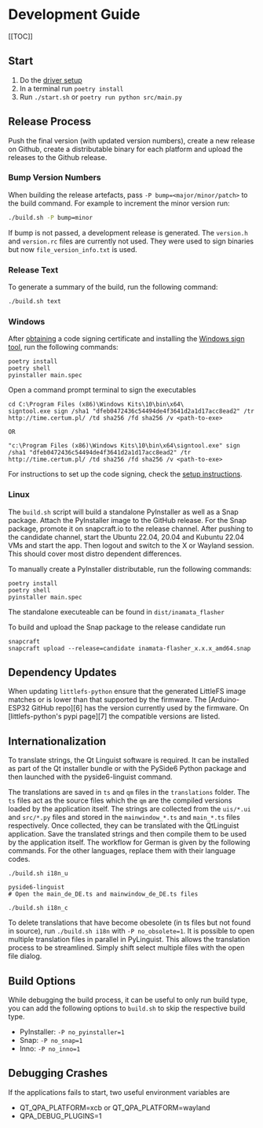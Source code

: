 # Development Guide

[[TOC]]

## Start

1. Do the [driver setup](#driver-setup-instructions)
2. In a terminal run `poetry install`
3. Run `./start.sh` or `poetry run python src/main.py`

## Release Process

Push the final version (with updated version numbers), create a new release on Github, create a distributable binary for each platform and upload the releases to the Github release.

### Bump Version Numbers

When building the release artefacts, pass `-P bump=<major/minor/patch>` to the build command. For example to increment the minor version run:

```sh
./build.sh -P bump=minor
```

If bump is not passed, a development release is generated. The `version.h` and `version.rc` files are currently not used. They were used to sign binaries but now `file_version_info.txt` is used.

### Release Text

To generate a summary of the build, run the following command:

```sh
./build.sh text
```

### Windows

After [obtaining](https://comodosslstore.com/codesigning.aspx) a code signing certificate and installing the [Windows sign tool](https://stackoverflow.com/a/65339931), run the following commands:

    poetry install
    poetry shell
    pyinstaller main.spec

Open a command prompt terminal to sign the executables

    cd C:\Program Files (x86)\Windows Kits\10\bin\x64\
    signtool.exe sign /sha1 "dfeb0472436c54494de4f3641d2a1d17acc8ead2" /tr http://time.certum.pl/ /td sha256 /fd sha256 /v <path-to-exe>

    OR

    "c:\Program Files (x86)\Windows Kits\10\bin\x64\signtool.exe" sign /sha1 "dfeb0472436c54494de4f3641d2a1d17acc8ead2" /tr http://time.certum.pl/ /td sha256 /fd sha256 /v <path-to-exe>

For instructions to set up the code signing, check the [setup instructions](https://www.files.certum.eu/documents/manual_en/Signing_with_the_use_of_jarsigner_tool_and_signtool.pdf).

### Linux

The `build.sh` script will build a standalone PyInstaller as well as a Snap package. Attach the PyInstaller image to the GitHub release. For the Snap package, promote it on snapcraft.io to the release channel. After pushing to the candidate channel, start the Ubuntu 22.04, 20.04 and Kubuntu 22.04 VMs and start the app. Then logout and switch to the X or Wayland session. This should cover most distro dependent differences.

To manually create a PyInstaller distributable, run the following commands:

    poetry install
    poetry shell
    pyinstaller main.spec

The standalone executeable can be found in `dist/inamata_flasher`

To build and upload the Snap package to the release candidate run

    snapcraft
    snapcraft upload --release=candidate inamata-flasher_x.x.x_amd64.snap

## Dependency Updates

When updating `littlefs-python` ensure that the generated LittleFS image matches or is lower than that supported by the firmware. The [Arduino-ESP32 GitHub repo][6] has the version currently used by the firmware. On [littlefs-python's pypi page][7] the compatible versions are listed.

## Internationalization

To translate strings, the Qt Linguist software is required. It can be installed as part of the Qt installer bundle or with the PySide6 Python package and then launched with the pyside6-linguist command.

The translations are saved in `ts` and `qm` files in the `translations` folder. The `ts` files act as the source files which the `qm` are the compiled versions loaded by the application itself. The strings are collected from the `uis/*.ui` and `src/*.py` files and stored in the `mainwindow_*.ts` and `main_*.ts` files respectively. Once collected, they can be translated with the QtLinguist application. Save the translated strings and then compile them to be used by the application itself. The workflow for German is given by the following commands. For the other languages, replace them with their language codes.

    ./build.sh i18n_u
    
    pyside6-linguist
    # Open the main_de_DE.ts and mainwindow_de_DE.ts files
    
    ./build.sh i18n_c

To delete translations that have become obesolete (in ts files but not found in source), run `./build.sh i18n` with `-P no_obsolete=1`. It is possible to open multiple translation files in parallel in PyLinguist. This allows the translation process to be streamlined. Simply shift select multiple files with the open file dialog.

## Build Options

While debugging the build process, it can be useful to only run build type, you can add the following options to `build.sh` to skip the respective build type.

- PyInstaller: `-P no_pyinstaller=1`
- Snap: `-P no_snap=1`
- Inno: `-P no_inno=1`

## Debugging Crashes

If the applications fails to start, two useful environment variables are

- QT_QPA_PLATFORM=xcb or QT_QPA_PLATFORM=wayland
- QPA_DEBUG_PLUGINS=1
